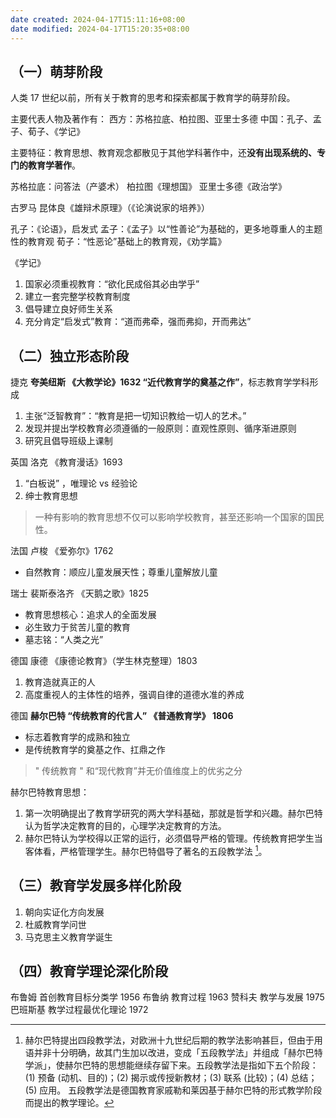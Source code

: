 ```yaml
---
date created: 2024-04-17T15:11:16+08:00
date modified: 2024-04-17T15:20:35+08:00
---
```


## （一）萌芽阶段

人类 17 世纪以前，所有关于教育的思考和探索都属于教育学的萌芽阶段。

主要代表人物及著作有：
西方：苏格拉底、柏拉图、亚里士多德
中国：孔子、孟子、荀子、《学记》

主要特征：教育思想、教育观念都散见于其他学科著作中，还**没有出现系统的、专门的教育学著作**。

苏格拉底：问答法（产婆术）
柏拉图《理想国》
亚里士多德《政治学》

古罗马 昆体良《雄辩术原理》（《论演说家的培养》）

孔子：《论语》，启发式
孟子：《孟子》以“性善论”为基础的，更多地尊重人的主题性的教育观
荀子：“性恶论”基础上的教育观，《劝学篇》

《学记》
1. 国家必须重视教育：“欲化民成俗其必由学乎”
2. 建立一套完整学校教育制度
3. 倡导建立良好师生关系
4. 充分肯定“启发式”教育：“道而弗牵，强而弗抑，开而弗达”

## （二）独立形态阶段

捷克 **夸美纽斯 《大教学论》1632 “近代教育学的奠基之作”**，标志教育学学科形成
1. 主张“泛智教育”：“教育是把一切知识教给一切人的艺术。”
2. 发现并提出学校教育必须遵循的一般原则：直观性原则、循序渐进原则
3. 研究且倡导班级上课制

英国 洛克 《教育漫话》1693
1. “白板说”  ，唯理论 vs 经验论
2. 绅士教育思想  

> 一种有影响的教育思想不仅可以影响学校教育，甚至还影响一个国家的国民性。

法国 卢梭 《爱弥尔》1762
- 自然教育：顺应儿童发展天性；尊重儿童解放儿童 

瑞士 裴斯泰洛齐 《天鹅之歌》1825
- 教育思想核心：追求人的全面发展
- 必生致力于贫苦儿童的教育  
- 墓志铭：“人类之光”

德国 康德 《康德论教育》（学生林克整理）1803
1. 教育造就真正的人
2. 高度重视人的主体性的培养，强调自律的道德水准的养成

德国 **赫尔巴特 “传统教育的代言人” 《普通教育学》 1806**
- 标志着教育学的成熟和独立  
- 是传统教育学的奠基之作、扛鼎之作

> " 传统教育 " 和“现代教育”并无价值维度上的优劣之分

赫尔巴特教育思想：
1. 第一次明确提出了教育学研究的两大学科基础，那就是哲学和兴趣。赫尔巴特认为哲学决定教育的目的，心理学决定教育的方法。  
2. 赫尔巴特认为学校得以正常的运行，必须倡导严格的管理。传统教育把学生当客体看，严格管理学生。赫尔巴特倡导了著名的五段教学法 [^1]。

## （三）教育学发展多样化阶段

1. 朝向实证化方向发展
2. 杜威教育学问世
3. 马克思主义教育学诞生

## （四）教育学理论深化阶段

布鲁姆 首创教育目标分类学 1956
布鲁纳 教育过程 1963
赞科夫 教学与发展 1975
巴班斯基 教学过程最优化理论 1972

[^1]: 赫尔巴特提出四段教学法，对欧洲十九世纪后期的教学法影响甚巨，但由于用语并非十分明确，故其门生加以改进，变成「五段教学法」并组成「赫尔巴特学派」，使赫尔巴特的思想能继续存留下来。五段教学法是指如下五个阶段：(1) 预备 (动机、目的)；(2) 揭示或传授新教材；(3) 联系 (比较)；(4) 总结；(5) 应用。 五段教学法是德国教育家戚勒和莱因基于赫尔巴特的形式教学阶段而提出的教学理论。